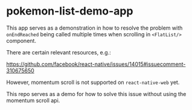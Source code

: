 # pokemon-list-demo-app

This app serves as a demonstration in how to resolve the problem with `onEndReached` being called multiple times when scrolling in `<FlatList/>` component.

There are certain relevant resources, e.g.:

https://github.com/facebook/react-native/issues/14015#issuecomment-310675650

However, momentum scroll is not supported on `react-native-web` yet.

This repo serves as a demo for how to solve this issue without using the momentum scroll api.
